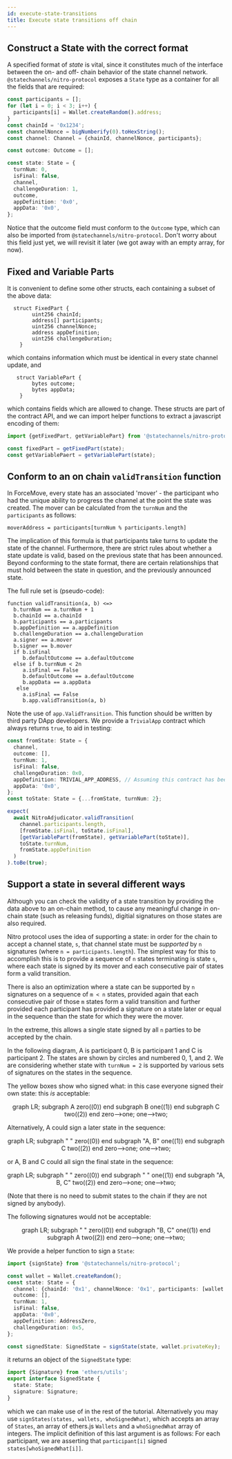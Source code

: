 ```yaml
---
id: execute-state-transitions
title: Execute state transitions off chain
---
```


## Construct a State with the correct format

A specified format of _state_ is vital, since it constitutes much of the interface between the on- and off- chain behavior of the state channel network. `@statechannels/nitro-protocol` exposes a `State` type as a container for all the fields that are required:

```typescript
const participants = [];
for (let i = 0; i < 3; i++) {
  participants[i] = Wallet.createRandom().address;
}
const chainId = '0x1234';
const channelNonce = bigNumberify(0).toHexString();
const channel: Channel = {chainId, channelNonce, participants};

const outcome: Outcome = [];

const state: State = {
  turnNum: 0,
  isFinal: false,
  channel,
  challengeDuration: 1,
  outcome,
  appDefinition: '0x0',
  appData: '0x0',
};
```

Notice that the outcome field must conform to the `Outcome` type, which can also be imported from `@statechannels/nitro-protocol`. Don't worry about this field just yet, we will revisit it later (we got away with an empty array, for now).

## Fixed and Variable Parts

It is convenient to define some other structs, each containing a subset of the above data:

```solidity
  struct FixedPart {
        uint256 chainId;
        address[] participants;
        uint256 channelNonce;
        address appDefinition;
        uint256 challengeDuration;
    }
```

which contains information which must be identical in every state channel update, and

```solidity
   struct VariablePart {
        bytes outcome;
        bytes appData;
    }
```

which contains fields which are allowed to change. These structs are part of the contract API, and we can import helper functions to extract a javascript encoding of them:

```typescript
import {getFixedPart, getVariablePart} from '@statechannels/nitro-protocol';

const fixedPart = getFixedPart(state);
const getVariablePaert = getVariablePart(state);
```

## Conform to an on chain `validTransition` function

In ForceMove, every state has an associated 'mover' - the participant who had the unique ability to progress the channel at the point the state was created. The mover can be calculated from the `turnNum` and the `participants` as follows:

```solidity
moverAddress = participants[turnNum % participants.length]
```

The implication of this formula is that participants take turns to update the state of the channel. Furthermore, there are strict rules about whether a state update is valid, based on the previous state that has been announced. Beyond conforming to the state format, there are certain relationships that must hold between the state in question, and the previously announced state.

The full rule set is (pseudo-code):

```solidity
function validTransition(a, b) <=>
  b.turnNum == a.turnNum + 1
  b.chainId == a.chainId
  b.participants == a.participants
  b.appDefinition == a.appDefinition
  b.challengeDuration == a.challengeDuration
  a.signer == a.mover
  b.signer == b.mover
  if b.isFinal
     b.defaultOutcome == a.defaultOutcome
  else if b.turnNum < 2n
     a.isFinal == False
     b.defaultOutcome == a.defaultOutcome
     b.appData == a.appData
   else
     a.isFinal == False
     b.app.validTransition(a, b)
```

Note the use of `app.ValidTransition`. This function should be written by third party DApp developers. We provide a `TrivialApp` contract which always returns `true`, to aid in testing:

```typescript
const fromState: State = {
  channel,
  outcome: [],
  turnNum: 1,
  isFinal: false,
  challengeDuration: 0x0,
  appDefinition: TRIVIAL_APP_ADDRESS, // Assuming this contract has been deployed and its address is known
  appData: '0x0',
};
const toState: State = {...fromState, turnNum: 2};

expect(
  await NitroAdjudicator.validTransition(
    channel.participants.length,
    [fromState.isFinal, toState.isFinal],
    [getVariablePart(fromState), getVariablePart(toState)],
    toState.turnNum,
    fromState.appDefinition
  )
).toBe(true);
```

## Support a state in several different ways

Although you can check the validity of a state transition by providing the data above to an on-chain method, to cause any meaningful change in on-chain state (such as releasing funds), digitial signatures on those states are also required.

Nitro protocol uses the idea of supporting a state: in order for the chain to accept a channel state, `s`, that channel state must be _supported_ by `n` signatures (where `n = participants.length`). The simplest way for this to accomplish this is to provide a sequence of `n` states terminating is state `s`, where each state is signed by its mover and each consecutive pair of states form a valid transition.

There is also an optimization where a state can be supported by `n` signatures on a sequence of `m < n` states, provided again that each consecutive pair of those `m` states form a valid transition and further provided each participant has provided a signature on a state later or equal in the sequence than the state for which they were the mover.

In the extreme, this allows a single state signed by all `n` parties to be accepted by the chain.

In the following diagram, A is participant 0, B is participant 1 and C is participant 2. The states are shown by circles and numbered 0, 1, and 2. We are considering whether state with `turnNum = 2` is supported by various sets of signatures on the states in the sequence.

The yellow boxes show who signed what: in this case everyone signed their own state: this _is_ acceptable:

<div class="mermaid" align="center">
graph LR;
subgraph A
zero((0))
end
subgraph B
one((1))
end
subgraph C
two((2))
end
    zero-->one;
    one-->two;
</div>
 
Alternatively, A could sign a later state in the sequence:

<div class="mermaid" align="center">
graph LR;
subgraph " "
zero((0))
end
subgraph "A, B"
one((1))
end
subgraph C
two((2))
end
zero-->one;
one-->two;

</div>

or A, B and C could all sign the final state in the sequence:

<div class="mermaid" align="center">
graph LR;
subgraph " "
zero((0))
end
subgraph "  "
one((1))
end
subgraph "A, B, C"
two((2))
end
zero-->one;
one-->two;
</div>

(Note that there is no need to submit states to the chain if they are not signed by anybody).

The following signatures would not be acceptable:

<div class="mermaid" align="center">
graph LR;
subgraph " "
zero((0))
end
subgraph "B, C"
one((1))
end
subgraph A
two((2))
end
    zero-->one;
    one-->two;
</div>

We provide a helper function to sign a `State`:

```typescript
import {signState} from '@statechannels/nitro-protocol';

const wallet = Wallet.createRandom();
const state: State = {
  channel: {chainId: '0x1', channelNonce: '0x1', participants: [wallet.address]},
  outcome: [],
  turnNum: 1,
  isFinal: false,
  appData: '0x0',
  appDefinition: AddressZero,
  challengeDuration: 0x5,
};

const signedState: SignedState = signState(state, wallet.privateKey);
```

it returns an object of the `SignedState` type:

```typescript
import {Signature} from 'ethers/utils';
export interface SignedState {
  state: State;
  signature: Signature;
}
```

which we can make use of in the rest of the tutorial. Alternatively you may use `signStates(states, wallets, whoSignedWhat)`,
which accepts an array of `States`, an array of ethers.js `Wallets` and a `whoSignedWhat` array of integers. The implicit definition of this last argument is as follows: For each participant, we are asserting that `participant[i]` signed `states[whoSignedWhat[i]]`.
